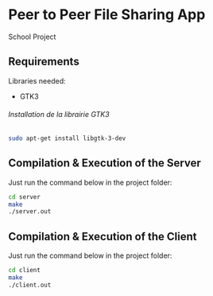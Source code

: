 # Peer to Peer File Sharing App
School Project

## Requirements
Libraries needed: 
* GTK3
###### Installation de la librairie GTK3
```bash
sudo apt-get install libgtk-3-dev
```

## Compilation & Execution of the Server
Just run the command below in the project folder:
```bash 
cd server
make
./server.out
```

## Compilation & Execution of the Client
Just run the command below in the project folder:
```bash 
cd client
make
./client.out
```
